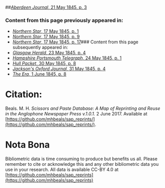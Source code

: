 ##[*Aberdeen Journal*, 21 May 1845, p. 3](https://mhbeals.github.io/sap_html/Aberdeen-Journal/Aberdeen-Journal-21-May-1845-p-3)

### Content from this page previously appeared in:
+ [*Northern Star*, 17 May 1845, p. 1](https://mhbeals.github.io/sap_html/Northern-Star/Northern-Star-17-May-1845-p-1)
+ [*Northern Star*, 17 May 1845, p. 9](https://mhbeals.github.io/sap_html/Northern-Star/Northern-Star-17-May-1845-p-9)
+ [*Northern Star*, 17 May 1845, p. 17](https://mhbeals.github.io/sap_html/Northern-Star/Northern-Star-17-May-1845-p-17)### Content from this page subsequently appeared in:
+ [*Glasgow Herald*, 23 May 1845, p. 4](https://mhbeals.github.io/sap_html/Glasgow-Herald/Glasgow-Herald-23-May-1845-p-4)
+ [*Hampshire Portsmouth Telegraph*, 24 May 1845, p. 1](https://mhbeals.github.io/sap_html/Hampshire-Portsmouth-Telegraph/Hampshire-Portsmouth-Telegraph-24-May-1845-p-1)
+ [*Hull Packet*, 30 May 1845, p. 8](https://mhbeals.github.io/sap_html/Hull-Packet/Hull-Packet-30-May-1845-p-8)
+ [*Jackson's Oxford Journal*, 31 May 1845, p. 4](https://mhbeals.github.io/sap_html/Jackson's-Oxford-Journal/Jackson's-Oxford-Journal-31-May-1845-p-4)
+ [*The Era*, 1 June 1845, p. 8](https://mhbeals.github.io/sap_html/The-Era/The-Era-1-June-1845-p-8)
                    
# Citation: 

Beals. M. H. *Scissors and Paste Database: A Map of Reprinting and Reuse in the Anglophone Newspaper Press v.1.0.1.* 2 June 2017. Available at [https://github.com/mhbeals/sap_reprints/](https://github.com/mhbeals/sap_reprints/). 
                    
# Nota Bona

Bibliometric data is time consuming to produce but benefits us all. Please remember to cite or acknowledge this and any other bibliometric data you use in your research. All data is available CC-BY 4.0 at [https://github.com/mhbeals/sap_reprints](https://github.com/mhbeals/sap_reprints)